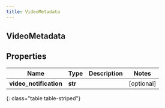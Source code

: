 ```yaml
---
title: VideoMetadata
---
```

## VideoMetadata

## Properties

|Name | Type | Description | Notes|
|------------ | ------------- | ------------- | -------------|
| **video_notification** | **str** |  | [optional] |
{: class="table table-striped"}


